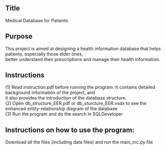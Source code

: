 
## Title 
Medical Database for Patients

## Purpose
This project is aimed at designing a health information database that helps patients, especially those elder ones, </br>
better understand their prescriptions and manage their health information. </br>

## Instructions
(1) Read instruction.pdf before running the program. It contains detailed background information of the project, and </br>
it also provides the introduction of the database structure.</br>
(2) Open db_structure_EER.pdf or db_sturcture_EER.vsdx to see the enhanced entity-relationship diagram of the database</br>
(3) Run the program and do the search in SQLDeveloper

## Instructions on how to use the program:
Download all the files (including data files) and run the main_mc.py file

